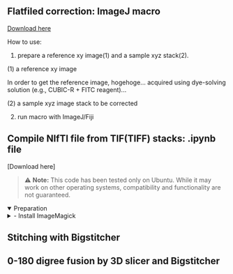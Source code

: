 ## Flatfiled correction: ImageJ macro
[Download here](https://github.com/dbsb-juntendo/descSPIM/blob/main/FlatfieldCorrection_IJmacro_ver230406.ijm)

How to use:
1. prepare a reference xy image(1) and a sample xyz stack(2). 

(1) a reference xy image

In order to get the reference image, hogehoge... acquired using dye-solving solution (e.g., CUBIC-R + FITC reagent)...

(2) a sample xyz image stack to be corrected

2. run macro with ImageJ/Fiji

## Compile NIfTI file from TIF(TIFF) stacks: .ipynb file
[Download here] 
> :warning: **Note:** This code has been tested only on Ubuntu. While it may work on other operating systems, compatibility and functionality are not guaranteed.

<details open>
<summary>Preparation</summary>
  
  <details>
    <summary>- Install ImageMagick</summary>  
  1. Update your package list and install the necessary dependencies
  ```bash
  sudo apt-get update
  sudo apt-get install -y software-properties-common wget
  ```
  2. Add the ImageMagick repository to your system
  ```bash
  wget -qO- https://www.imagemagick.org/download/ImageMagick.key | sudo apt-key add -
  sudo add-apt-repository "deb https://www.imagemagick.org/download/ubuntu focal main"
  ```
  3. Update your package list again to include the newly added repository
  ```bash
  sudo apt-get update
  ```
  4. Install ImageMagick
  ```bash
  sudo apt-get install -y imagemagick
  ```
  5. Verify the installation by checking the version
  ```bash
  magick -version
  ```
  The output should be like following: 
  ```bash
  Version: ImageMagick 7.X.Y-X Q16 x86_64 2023-04-08 https://imagemagick.org
  ```
    
    </details>
    
  - Install C3D
  1. 
</details>




## Stitching with Bigstitcher




## 0-180 digree fusion by 3D slicer and Bigstitcher
